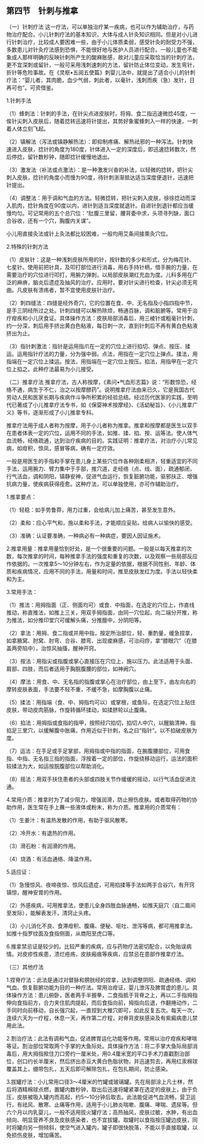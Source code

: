 ## 第四节　针刺与推拿

（一）针刺疗法 这一疗法，可以单独治疗某一疾病，也可以作为辅助治疗，与药物治疗配合。小儿针刺疗法的基本知识，大体与成人针灸知识相同。但是对小儿进行针刺治疗，比较成人要困难一些，由于小儿体质柔弱，感受针灸的耐受力不强，多数患儿对针灸疗法感到恐惧，不能很好地与医护人员进行配合。一般儿童也不能象成人那样明确的反映针刺所产生的酸麻胀感，故对儿童应采取恰当的针刺疗法，更不宜深刺或留针，一般可采用浅刺速刺的方法，留针防止体位变动，发生弯针，折针等危险事故。在《灵枢•五阅五使篇》刺婴儿法中，就提出了适合小儿的针刺疗法：“婴儿者，其肉脆，血少气弱，刺此者，以毫针，浅刺而疾（急）发针，日再可也”。可资借鉴。

1.针刺手法

（1）蜂刺法：针刺的手法，在针尖点进皮肤时，将拇、食二指迅速微捻45度，一俟针尖刺入皮肤后，随着捻转迅速将针提出，其势好象蜜蜂刺入一样的快速，一刺着人体立刻飞起。

（2）镇解法（泻法或镇静解热法）：即抑制疼痛、解热祛邪的一种泻法。针刺快速进入皮肤，捻针的角度为180度，针体进入一定的深度后，即迅速捻转数次，然后停捻，留针数秒钟，随即捻针缓慢地退出。

（3）激发法（补法或点激法）：是一种激发兴奋的补法，以轻微的捻转，把针尖刺入皮肤，捻针的角度小而慢为90度，待针刺浙渐抵达适当深度便退针，迅速把针提出。

（4）调整法：用于调和气血的方法。轻微捻转，把针尖刺入皮肤，徐徐捻动而深入肌肉，捻针角度在90度以内，进针到适当深度就退针。自进针到退针都应当缓慢均匀。可记常用的五个总穴位：“肚腹三里留，腰背委中求，头项寻列缺，面口合谷收，还有一个穴，胸腹内关谋”。

小儿用直接灸法或针上灸法都比较困难，一般均用艾条间接熏灸穴位。

2.特殊的针刺方法

（1）皮肤针：这是一种浅刺皮肤所用的针，按针数的多少和形式，分为梅花针、七星针。使用前把针具，及叩打部位进行消毒，用右手持针柄，借手腕的力量，在需要治疗的穴位进行叩打，用腕力弹刺，以局部皮肤潮红充血为度。儿科多用在广泛的麻痹，脑炎后遗症及抽风的治疗。应用时，要对针尖进行检查，针尖必须无弯曲。凡皮肤有溃疡者，暂不宜使用皮肤针治疗。

（2）刺四缝法：四缝是经外奇穴，它的位置在食、中、无名指及小指四指中节，是手三阴经所过之处。针刺四缝可以解热除烦，畅通百脉，调和脏腑等。常用于治疗疳疾和小儿厌食证。具体操作方法：皮肤局部消毒后，用三棱针或粗毫针针刺，约一分深，刺后用手挤出黄白色粘液，每日刺一次，直到针刺后不再有黄白色粘液挤出为止。

（3）指针刺激法：指针是运用指爪在一定的穴位上进行掐切、弹点、按压、揉运。运用指针疗法的力量，分为强中弱。点法，用指在一定穴位上弹点。揉法，用指端在一定穴位上揉运。按法，用指端在一定穴位上按压。掐法，用指甲在一定穴位上掐之。此种疗法最易为小儿接受。

（二）推拿疗法 推拿疗法，古人称按摩，《素问•气血形志篇》说：“形数惊恐，经络不通，病生于不仁，治之以按摩醪药”。说明推拿疗法由来已久，它是我国古代劳动人民和医家长期与疾病作斗争所积累的经验总结。经过历代医家的实践，至明代已著成了小儿推拿疗法专书，如《保婴神术按摩经》、《活幼秘旨》、《小儿推拿广义》等书，逐渐形成了小儿推拿专科。

推拿疗法用于成人者称为按摩，用于小儿者称为推拿。推拿和按摩都是医生以双手在患者体表一定的穴位，运用不同的手法，如推、揉、掐、按、运等法。使人体气血流畅，经络疏通，达到治疗疾病的目的。实践证明：推拿疗法，对治疗小儿常见病，如疳积，惊凤，感冒等病，确有一定疗效。

一般是用医生的手指和手掌在患儿身上某些穴位作各种刚柔相济，轻重适宜的不同手法，运用腕力、臂力集中于手部，推穴道，走经络（点、线、面），疏通郁闭，行气活血，调和阴阳，镇静安神，促进气血运行，恢复脏腑功能，驱邪扶正、增强抗病力量，使疾病获得痊愈。这种疗法，可以单独使用，亦可作辅助治疗。

1.推拿要点：

（1）轻稳：如手势鲁莽，用力过重，会给病儿加上痛苦，甚至发生意外。

（2）柔和：应心平气和，施以柔和手法，才能顺应妥贴，给病人以愉快的感受。

（3）准确：认证要准确，一种病必有一种病症，要因人因证施术。

2.推拿用量：推拿用量恰到好处，是一个很重要的问题。一般是以每天推拿的次数，每次推拿的时间，每种推拿手法的强度和重复的次数，以及观察一些局部反应作依据的。一次推拿5〜10分钟左右，作为定量的依据，根据不同性别、年龄、体质和疾病情况，应用不同的手法，用量和时间，推至皮肤发红为度。手法以轻快柔和为主。

3.常用手法：

（1）推法：用拇指面（正、侧面均可）或食、中指面，在选定的穴位上，作直线推动，称直推法，如推上三关，用双手拇指面，由同一穴位起，向二端分开推，称为推法，如分推印堂穴可缓解头痛，分推膻中，分阴阳等。

（2）拿法：用拇、食二指或并用中指，按定所治部位，轻、重酌量，缓急捏拿，如拿腋窝、肘窝、肘弯、合谷、膝弯、出现痠麻感，可治闷痧，拿“膝眼穴”（在膝盖两旁陷中），治惊风抽搐，醒神开窍。

（3）按法：用指尖或指腹或掌心直接压在穴位上，施以压力。此法适用于头面、肩部、四肢，而后者适用于胸脘腹腰的部位，如神阙穴。

（4）摩法：用食、中、无名指的指腹或掌心在治疗部位，由上至下，由左向右的摩转皮肤表面，手法要不轻不重，不缓不急，如摩胸腹以止痛。

（5）揉法：用指端（食、中、拇指均可以）或掌根，或鱼际，在选定穴位上贴住皮肤，带动皮肉筋脉，作旋转循环揉动，如揉脐轮以止腹痛。

（6）掐法：用拇指或食指的指甲，按照经穴掐切，掐切人中穴，以醒脑清神，指掐足三里穴，以缓解腹中胀痛，作用近似于针刺，名之曰“指针”。以不掐破皮肤为度。

（7）运法：在手足或手足掌部，用拇指或中指的指面，在腕腹腰部位，可用食指、中指、无名指三指的指面，浮按着一定的部位，作旋绕移动运行，运法的面积较揉法为大，如运按脘腹部位以帮助消化。

（8）摇法：用双手扶住患者的头部或四肢关节作缓缓的摇动，以行气活血促进流通。

4.常用介质：推拿时为了减少阻力，增强润滑，防止擦伤皮肤。或者取得药物的协助作用，医生常在手上蘸一些液体或粉末，称为介质。推拿用的介质常有：

（1）生姜汁：有温热发散的作用，有助于驱风散寒。

（2）冷开水：有退热的作用。

（3）滑石粉：有润滑的作用。

（4）烧酒：有活血通络、降温作用。

5.适应证：

（1）急慢惊风、夜啼夜惊、惊风后遗症，可用掐揉等手法如两手合谷穴，有开窍镇惊，醒神安胃的作用。

（2）外感疾病，可用推拿法，使患儿全身四肢血脉通畅，如推天庭穴（自二眉间至发际），能解表发汗，清窍止头疼。

（3）小儿消化不良、食滞疳积、腹痛、便秘、呕吐、泄泻等病，都可用推拿法。如推十指罗纹面及食指侧面，从商阳至虎口等。

6.推拿禁忌证是较少的。比较严重的疾病，应与药物疗法密切配合，以免贻误病情。对皮疹性疾患，溃烂疮疡，皮肤瘢痕等疾病，应禁忌在患部作推拿疗法。

（三）其他疗法

1.捏脊疗法：此法是通过对督脉和膀胱经的捏拿，达到调整阴阳、疏通经络、调和气血、恢复脏腑功能为目的一种疗法。常用治疳证，婴儿泄泻及脾胃虚的患儿。具体操作方法：患儿俯卧，医者两手半握拳，二食指抵于背脊之上，再以二手指拇指伸向食指前方，合力夹住肌肉提起，而后食指向前，拇指向后退，作翻捲动作，二手同时向前移动，自长强穴起，一直捏到大椎穴即可，如此反复五次。每天一次，连续六天为一疗程，休息一天，再作第二疗程，对脊背皮肤感染及有紫癜病患儿禁用此法。

2.割治疗法：此法有调和气血，促进脾胃运化功能等作用。常用以治疗疳疾和哮喘等证。割治部位常取两个手掌的大鱼际处。具体操作方法：将二手掌大鱼际局部消毒后，用大拇指揿住刀口旁约一厘米处，用0.4厘米宽的平口手术刀直戳割治部位，创口约长半厘米，然后挤出赤豆大黄白色脂状物，并迅速剪去，再用红汞棉球覆盖其上，绷带包扎，五天后即可解除包扎，在包扎期间，防止感染。

3.拔罐疗法：小儿常用口径3〜4厘米的竹罐或玻璃罐。先在局部涂上凡士林，然后将酒精棉球点燃，置罐内数秒钟，取出后迅速将罐紧罩在选定的皮肤上，由于负压，皮肤被吸入罐内而高起，约5〜10分钟后取去。此法能促进气血流畅，营卫运行，有祛风、散寒、止痛等作用，适用于小儿肺炎喘嗽、腹痛、哮喘、遗尿等。但六个月以内乳婴儿，一般不适用拔火罐疗法；高热抽风，皮肤过敏，水肿，有出血倾向、明显营养不良及皮肤感染者，也不宜拔罐。取罐时以食指按压罐边皮肤，同时将罐向另一侧倾斜，使空气进入罐内，罐子即很快脱落，不能以手直接取罐，以免损伤皮肤，增加痛苦。